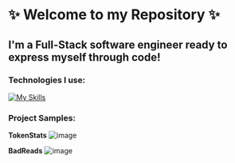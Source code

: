 # ✨ Welcome to my Repository ✨

## I'm a Full-Stack software engineer ready to express myself through code!

### Technologies I use: 
[![My Skills](https://skillicons.dev/icons?i=js,react,redux,python,flask,sqlite,html,css)](https://skillicons.dev)

### Project Samples:
**TokenStats**
![image](https://user-images.githubusercontent.com/54010874/195438270-28b563f8-2b3c-4fdf-af05-510f5520795c.png)

**BadReads** 
![image](https://user-images.githubusercontent.com/54010874/195437945-36b02287-edaa-4afb-9581-8d9d6994f2db.png)
